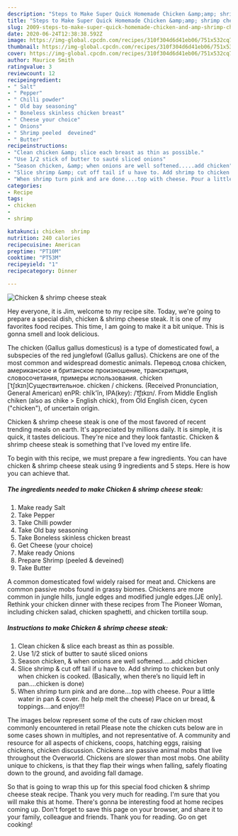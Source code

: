 ```yaml
---
description: "Steps to Make Super Quick Homemade Chicken &amp;amp; shrimp cheese steak"
title: "Steps to Make Super Quick Homemade Chicken &amp;amp; shrimp cheese steak"
slug: 2009-steps-to-make-super-quick-homemade-chicken-and-amp-shrimp-cheese-steak
date: 2020-06-24T12:38:38.592Z
image: https://img-global.cpcdn.com/recipes/310f304d6d41eb06/751x532cq70/chicken-shrimp-cheese-steak-recipe-main-photo.jpg
thumbnail: https://img-global.cpcdn.com/recipes/310f304d6d41eb06/751x532cq70/chicken-shrimp-cheese-steak-recipe-main-photo.jpg
cover: https://img-global.cpcdn.com/recipes/310f304d6d41eb06/751x532cq70/chicken-shrimp-cheese-steak-recipe-main-photo.jpg
author: Maurice Smith
ratingvalue: 3
reviewcount: 12
recipeingredient:
- " Salt"
- " Pepper"
- " Chilli powder"
- " Old bay seasoning"
- " Boneless skinless chicken breast"
- " Cheese your choice"
- " Onions"
- " Shrimp peeled  deveined"
- " Butter"
recipeinstructions:
- "Clean chicken &amp; slice each breast as thin as possible."
- "Use 1/2 stick of butter to sauté sliced onions"
- "Season chicken, &amp; when onions are well softened.....add chicken"
- "Slice shrimp &amp; cut off tail if u have to. Add shrimp to chicken but only when chicken is cooked. (Basically, when there’s no liquid left in pan....chicken is done)"
- "When shrimp turn pink and are done....top with cheese. Pour a little water in pan &amp; cover. (to help melt the cheese) Place on ur bread, &amp; toppings....and enjoy!!!"
categories:
- Recipe
tags:
- chicken
- 
- shrimp

katakunci: chicken  shrimp 
nutrition: 240 calories
recipecuisine: American
preptime: "PT10M"
cooktime: "PT53M"
recipeyield: "1"
recipecategory: Dinner

---
```



![Chicken &amp; shrimp cheese steak](https://img-global.cpcdn.com/recipes/310f304d6d41eb06/751x532cq70/chicken-shrimp-cheese-steak-recipe-main-photo.jpg)

Hey everyone, it is Jim, welcome to my recipe site. Today, we're going to prepare a special dish, chicken &amp; shrimp cheese steak. It is one of my favorites food recipes. This time, I am going to make it a bit unique. This is gonna smell and look delicious.

The chicken (Gallus gallus domesticus) is a type of domesticated fowl, a subspecies of the red junglefowl (Gallus gallus). Chickens are one of the most common and widespread domestic animals. Перевод слова chicken, американское и британское произношение, транскрипция, словосочетания, примеры использования. chicken [ˈtʃɪkɪn]Существительное. chicken / chickens. (Received Pronunciation, General American) enPR: chĭk&#39;ĭn, IPA(key): /ˈt͡ʃɪkɪn/. From Middle English chiken (also as chike &gt; English chick), from Old English ċicen, ċycen (&#34;chicken&#34;), of uncertain origin.

Chicken &amp; shrimp cheese steak is one of the most favored of recent trending meals on earth. It's appreciated by millions daily. It is simple, it is quick, it tastes delicious. They're nice and they look fantastic. Chicken &amp; shrimp cheese steak is something that I've loved my entire life.


To begin with this recipe, we must prepare a few ingredients. You can have chicken &amp; shrimp cheese steak using 9 ingredients and 5 steps. Here is how you can achieve that.

<!--inarticleads1-->

##### The ingredients needed to make Chicken &amp; shrimp cheese steak:

1. Make ready  Salt
1. Take  Pepper
1. Take  Chilli powder
1. Take  Old bay seasoning
1. Take  Boneless skinless chicken breast
1. Get  Cheese (your choice)
1. Make ready  Onions
1. Prepare  Shrimp (peeled &amp; deveined)
1. Take  Butter


A common domesticated fowl widely raised for meat and. Chickens are common passive mobs found in grassy biomes. Chickens are more common in jungle hills, jungle edges and modified jungle edges.‌[JE only]. Rethink your chicken dinner with these recipes from The Pioneer Woman, including chicken salad, chicken spaghetti, and chicken tortilla soup. 

<!--inarticleads2-->

##### Instructions to make Chicken &amp; shrimp cheese steak:

1. Clean chicken &amp; slice each breast as thin as possible.
1. Use 1/2 stick of butter to sauté sliced onions
1. Season chicken, &amp; when onions are well softened.....add chicken
1. Slice shrimp &amp; cut off tail if u have to. Add shrimp to chicken but only when chicken is cooked. (Basically, when there’s no liquid left in pan....chicken is done)
1. When shrimp turn pink and are done....top with cheese. Pour a little water in pan &amp; cover. (to help melt the cheese) Place on ur bread, &amp; toppings....and enjoy!!!


The images below represent some of the cuts of raw chicken most commonly encountered in retail Please note the chicken cuts below are in some cases shown in multiples, and not representative of. A community and resource for all aspects of chickens, coops, hatching eggs, raising chickens, chicken discussion. Chickens are passive animal mobs that live throughout the Overworld. Chickens are slower than most mobs. One ability unique to chickens, is that they flap their wings when falling, safely floating down to the ground, and avoiding fall damage. 

So that is going to wrap this up for this special food chicken &amp; shrimp cheese steak recipe. Thank you very much for reading. I'm sure that you will make this at home. There's gonna be interesting food at home recipes coming up. Don't forget to save this page on your browser, and share it to your family, colleague and friends. Thank you for reading. Go on get cooking!

